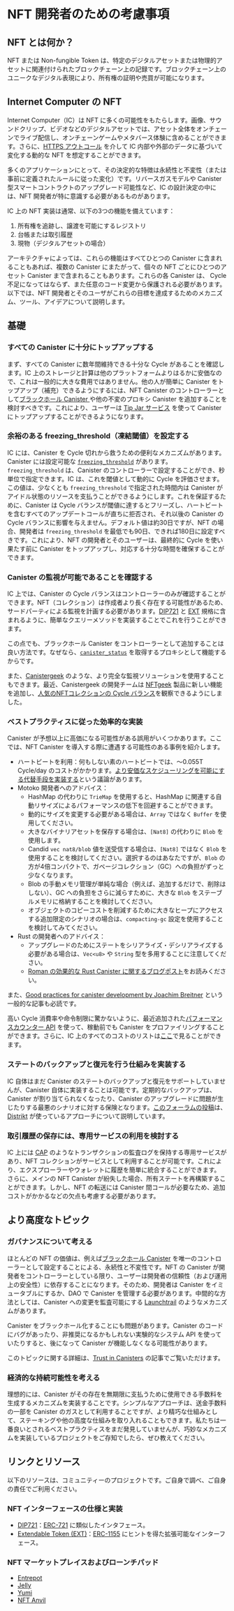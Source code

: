 # NFT 開発者のための考慮事項

## NFT とは何か？

NFT または Non-fungible Token は、特定のデジタルアセットまたは物理的アセットに関連付けられたブロックチェーン上の記録です。ブロックチェーン上のユニークなデジタル表現により、所有権の証明や売買が可能になります。 

## Internet Computer の NFT

Internet Computer（IC）は NFT に多くの可能性をもたらします。画像、サウンドクリップ、ビデオなどのデジタルアセットでは、アセット全体をオンチェーンでライブ配信し、オンチェーンゲームやメタバース体験に含めることができます。さらに、[HTTPS アウトコール](/https-outcalls) を介して IC 内部や外部のデータに基づいて変化する動的な NFT を想定することができます。

多くのアプリケーションにとって、その決定的な特徴は永続性と不変性（または事前に定義されたルールに従った変化）です。リバースガスモデルや Canister 型スマートコントラクトのアップグレード可能性など、IC の設計決定の中には、NFT 開発者が特に意識する必要があるものがあります。

IC 上の NFT 実装は通常、以下の3つの機能を備えています：

1. 所有権を追跡し、譲渡を可能にするレジストリ
2. 台帳または取引履歴
3. 現物（デジタルアセットの場合）

アーキテクチャによっては、これらの機能はすべてひとつの Canister に含まれることもあれば、複数の Canister にまたがって、個々の NFT ごとにひとつのアセット Canister まで含まれることもあります。これらの各 Canister は、 Cycle 不足になってはならず、また任意のコード変更から保護される必要があります。以下では、NFT 開発者とそのユーザがこれらの目標を達成するためのメカニズム、ツール、アイデアについて説明します。


## 基礎

### すべての Canister に十分にトップアップする

まず、すべての Canister に数年間維持できる十分な Cycle があることを確認します。IC 上のストレージと計算は他のプラットフォームよりはるかに安価なので、これは一般的に大きな費用ではありません。他の人が簡単に Canister をトップアップ（補充）できるようにするには、NFT Canister のコントローラーとして[ブラックホール Canister ](https://github.com/ninegua/ic-blackhole)や他の不変のプロキシ Canister を追加することを検討すべきです。これにより、ユーザーは [Tip Jar サービス](https://k25co-pqaaa-aaaab-aaakq-cai.ic0.app/) を使って Canister にトップアップすることができるようになります。

### 余裕のある freezing_threshold（凍結閾値）を設定する

IC には、Canister を Cycle 切れから救うための便利なメカニズムがあります。Canister には設定可能な [`freezing_threshold`](../../references/ic-interface-spec.md#ic-create_canister) があります。`freezing_threshold` は、Canister のコントローラーで設定することができ、秒単位で指定できます。IC は、これを閾値として動的に Cycle を評価させます。この値は、少なくとも `freezing_threshold` で指定された時間内は Canister がアイドル状態のリソースを支払うことができるようにします。これを保証するために、Canister は Cycle バランスが閾値に達するとフリーズし、ハートビートを含むすべてのアップデートコールが直ちに拒否され、それ以後の Canister の Cycle バランスに影響を与えません。デフォルト値は約30日ですが、NFT の場合、開発者は `freezing_threshold` を最低でも90日、できれば180日に設定すべきです。これにより、NFT の開発者とそのユーザーは、最終的に Cycle を使い果たす前に Canister をトップアップし、対応する十分な時間を確保することができます。


### Canister の監視が可能であることを確認する

IC 上では、Canister の Cycle バランスはコントローラーのみが確認することができます。NFT（コレクション）は作成者より長く存在する可能性があるため、サードパーティによる監視を計画する必要があります。[DIP721](https://github.com/Psychedelic/DIP721/blob/064b04fbaf0429bf9fefdc0663d53fae033be0f9/src/main.rs#L450) と [EXT](https://github.com/Toniq-Labs/extendable-token/blob/86eabb7336ea259876be9be830fb69b03046ea14/examples/erc721.mo#L254) 規格に含まれるように、簡単なクエリーメソッドを実装することでこれを行うことができます。

この点でも、ブラックホール Canister をコントローラーとして追加することは良い方法です。なぜなら、[`canister_status`](../../references/ic-interface-spec.md#c-canister_status) を取得するプロキシとして機能するからです。

また、[Canistergeek](https://canistergeek.app/) のような、より完全な監視ソリューションを使用することもできます。最近、Canistergeek の開発チームは [NFTgeek](https://t5t44-naaaa-aaaah-qcutq-cai.raw.ic0.app/) 製品に新しい機能を追加し、[人気のNFTコレクションの Cycle バランス](https://t5t44-naaaa-aaaah-qcutq-cai.raw.ic0.app/cycles)を観察できるようにしました。



### ベストプラクティスに従った効率的な実装

Canister が予想以上に高価になる可能性がある誤用がいくつかあります。ここでは、NFT Canister を導入する際に遭遇する可能性のある事例を紹介します。

* ハートビートを利用：何もしない素のハートビートでは、〜0.055T Cycle/day のコストがかかります。[より安価なスケジューリングを可能にする代替手段を実装する](https://forum.dfinity.org/t/heartbeat-improvements-timers-community-consideration/14201)という議論があります。
* Motoko 開発者へのアドバイス：
    * HashMap の代わりに `TrieMap` を使用すると、HashMap に関連する自動リサイズによるパフォーマンスの低下を回避することができます。
    * 動的にサイズを変更する必要がある場合は、`Array` ではなく `Buffer` を使用してください。
    * 大きなバイナリアセットを保存する場合は、`[Nat8]` の代わりに `Blob` を使用します。
    * Candid `vec nat8/blob` 値を送受信する場合は、`[Nat8]` ではなく `Blob` を使用することを検討してください。選択するのはあなたですが、`Blob` の方が4倍コンパクトで、ガベージコレクション（GC）への負担がずっと少なくなります。
    * Blob の手動メモリ管理が単純な場合（例えば、追加するだけで、削除はしない）、GC への負担をさらに減らすために、大きな `Blob` をステーブルメモリに格納することを検討してください。
    * オブジェクトのコピーコストを削減するために大きなヒープにアクセスする追加限定のシナリオの場合は、`compacting-gc` 設定を使用することを検討してみてください。
* Rust の開発者へのアドバイス：
    * アップグレードのためにステートをシリアライズ・デシリアライズする必要がある場合は、`Vec<u8>` や `String` 型を多用することに注意してください。
    * [Roman の効果的な Rust Canister に関するブログポスト](https://mmapped.blog/posts/01-effective-rust-canisters.html)をお読みください。

また、[Good practices for canister development by Joachim Breitner](https://www.joachim-breitner.de/blog/788-How_to_audit_an_Internet_Computer_canister) という一般的な記事も必読です。

高い Cycle 消費率や命令制限に驚かないように、最近追加された[パフォーマンスカウンター API](https://forum.dfinity.org/t/introducing-performance-counter-on-the-internet-computer/14027) を使って、稼動前でも Canister をプロファイリングすることができます。さらに、IC 上のすべてのコストのリストは[ここ](../deploy/computation-and-storage-costs.md)で見ることができます。


### ステートのバックアップと復元を行う仕組みを実装する

IC 自体はまだ Canister のステートのバックアップと復元をサポートしていませんが、Canister 自体に実装することは可能です。定期的なバックアップは、Canister が割り当てられなくなったり、Canister のアップグレードに問題が生じたりする最悪のシナリオに対する保険となります。[このフォーラムの投稿](https://forum.dfinity.org/t/backup-restore-function-for-a-canister/12849/3)は、[Distrikt](https://distrikt.app) が使っているアプローチについて説明しています。


### 取引履歴の保存には、専用サービスの利用を検討する

IC 上には [CAP](https://cap.ooo/) のようなトランザクションの監査ログを保持する専用サービスがあり、NFT コレクションがサービスとして利用することが可能です。これにより、エクスプローラーやウォレットに履歴を簡単に統合することができます。
さらに、メインの NFT Canister が紛失した場合、所有ステートを再構築することができます。しかし、NFT の転送には Canister 間コールが必要なため、追加コストがかかるなどの欠点も考慮する必要があります。

## より高度なトピック

### ガバナンスについて考える

ほとんどの NFT の価値は、例えば[ブラックホール Canister](https://github.com/ninegua/ic-blackhole) を唯一のコントローラーとして設定することによる、永続性と不変性です。NFT の Canister が開発者をコントローラーとしている限り、ユーザーは開発者の信頼性（および運用上の安全性）に依存することになります。そのため、開発者は Canister をイミュータブルにするか、DAO で Canister を管理する必要があります。中間的な方法としては、Canister への変更を監査可能にする [Launchtrail](https://devpost.com/software/launch-trail) のようなメカニズムがあります。

Canister をブラックホール化することにも問題があります。Canister のコードにバグがあったり、非推奨になるかもしれない実験的なシステム API を使っていたりすると、後になって Canister が機能しなくなる可能性があります。

このトピックに関する詳細は、[Trust in Canisters](../../concepts/trust-in-canisters.md) の記事でご覧いただけます。

### 経済的な持続可能性を考える

理想的には、Canister がその存在を無期限に支払うために使用できる手数料を生成するメカニズムを実装することです。シンプルなアプローチは、送金手数料の一部を Canister のガスとして利用することですが、より精巧な仕組みとして、ステーキングや他の高度な仕組みを取り入れることもできます。私たちは一番良いとされるベストプラクティスをまだ発見していませんが、巧妙なメカニズムを実装しているプロジェクトをご存知でしたら、ぜひ教えてください。


## リンクとリソース

以下のリソースは、コミュニティーのプロジェクトです。ご自身で調べ、ご自身の責任でご利用ください。

### NFT インターフェースの仕様と実装

- [DIP721](https://github.com/Psychedelic/DIP721)：[ERC-721](https://eips.ethereum.org/EIPS/eip-721) に類似したインタフェース。
- [Extendable Token (EXT)](https://github.com/Toniq-Labs/extendable-token)：[ERC-1155](https://eips.ethereum.org/EIPS/eip-1155) にヒントを得た拡張可能なインターフェース。

### NFT マーケットプレイスおよびローンチパッド

- [Entrepot](https://entrepot.app/)
- [Jelly](https://jelly.xyz/)
- [Yumi](https://tppkg-ziaaa-aaaal-qatrq-cai.raw.ic0.app/)
- [NFT Anvil](https://nftanvil.com/)

<!--
# Considerations for NFT developers

## What is an NFT?

An NFT or Non-fungible Token is a record on a blockchain that is associated with a particular digital or physical asset. The unique digital representation on a blockchain allows the proving of ownership as well as their trading. 

## NFTs on the Internet Computer

The Internet Computer (IC) brings a lot of potential for NFTs. For digital assets like images, sound clips, or videos, the entire assets can live on-chain and can be included in on-chain games or metaverse experiences. Furthermore, we can imagine dynamic NFTs that change based on IC-internal and external data via [HTTPS outcalls](/https-outcalls).

For many applications, the defining characteristic is their permanence and immutability (or evolution according to predefined rules). Some of the design decisions of the IC, such as the reverse gas model and the upgradability of canister smart contracts, require the NFT developer to be particularly aware.

An NFT implementation on the IC typically has the following three functions:

1. A registry that tracks ownership and allows transfers
2. A ledger or transaction history
3. The actual asset (in the case of digital assets)

Depending on the architecture, all of these functions may be in one canister or spread across multiple canisters right up to an asset canister per individual NFT. Each of these canisters must not run out of cycles, and should be protected against arbitrary code changes. In the following, we discuss some of the mechanisms, tools, and ideas that support NFT developers and their users to achieve these goals.


## The Basics

### Top up all canisters very generously

Make sure that all canisters have enough cycles to sustain a few years to begin with. Storage and computation on the IC are magnitudes less expensive than on other platforms, so this is typically not a huge investment. To make it easy for others to top up the canisters you should consider adding the [black hole canister](https://github.com/ninegua/ic-blackhole) or some other immutable proxy canister as a controller to the NFT canisters. This allows users to use the [Tip Jar service](https://k25co-pqaaa-aaaab-aaakq-cai.ic0.app/) to top up the canisters.


### Set a generous freezing threshold

The IC has a useful mechanism to save your canister from running out of cycles. Canisters have a configurable [`freezing_threshold`](../../references/ic-interface-spec.md#ic-create_canister). The `freezing_threshold` can be set by the controller of a canister and is given in seconds. The IC dynamically evaluates this as a threshold value in cycles. The value is such that the canister will be able to pay for its idle resources for at least the time given in `freezing_threshold`. To guarantee that, the canister is frozen when the cycle balance reaches the threshold, and all update calls, including the heartbeat, are immediately rejected and won’t affect the canister’s cycle balance. The default value is approximately 30 days, but for NFTs, developers should set the `freezing_threshold` to at least 90 days, preferably 180 days. This makes sure that NFT developers and their users have enough time to react and top up the canisters before they finally run out of cycles.


### Make sure your canisters can be monitored

On the IC, the cycle balance of a canister is only visible to controllers. Since an NFT (collection) might outlive its creator, you should plan for monitoring by third parties. You can do this via implementing a simple query method as included in the [DIP721](https://github.com/Psychedelic/DIP721/blob/064b04fbaf0429bf9fefdc0663d53fae033be0f9/src/main.rs#L450) and [EXT](https://github.com/Toniq-Labs/extendable-token/blob/86eabb7336ea259876be9be830fb69b03046ea14/examples/erc721.mo#L254) standards.

Again, adding the black hole canister as a controller is a good practice in this regard, since it can act as a proxy to fetch the [`canister_status`](../../references/ic-interface-spec.md#c-canister_status). 

You can also use a more complete monitoring solution like [Canistergeek](https://canistergeek.app/). Recently, the team behind Canistergeek added a new feature to their [NFTgeek](https://t5t44-naaaa-aaaah-qcutq-cai.raw.ic0.app/) product that allows observing the [cycles balance of popular NFT collections](https://t5t44-naaaa-aaaah-qcutq-cai.raw.ic0.app/cycles). 



### Follow best practices for efficient implementations

There are a few foot guns that could make your canister more expensive than you’d expect. Here are a few examples that you might encounter when implementing NFT canisters.

* Use of the heartbeat: A plain heartbeat without doing anything will cost ~0.055 T cycles/day. There are discussions about [implementing alternatives that allow for cheaper scheduling](https://forum.dfinity.org/t/heartbeat-improvements-timers-community-consideration/14201).
* Some advice for Motoko developers: 
    * Use `TrieMap` instead of `HashMap` to avoid the performance cliff of automatic resizing associated with HashMaps.
    * Use `Buffer` instead of `Array` if you need to dynamically resize the structure
    * Use `Blob` instead of `[Nat8]` for storing large binary assets
    * Consider using `Blob` instead of `[Nat8]` when sending or receiving Candid `vec nat8/blob` values. The choice is yours but `Blobs` are 4x more compact and much less taxing on garbage collection (GC).
    * Consider storing large `Blob`s in stable memory, to reduce pressure on the GC even further, especially when the manual memory management of that Blob is simple (e.g. they are only added, never deleted).
    * Consider using the `compacting-gc` setting, especially in append-only scenarios, to allow access to larger heaps and reduce the cost of copying large, stationary objects.
* Some advice for Rust developers:
    * Be careful with extensive use of `Vec<u8>` and hence the `String` type if you need to (de-)serialize state for upgrades.
    * Read [Roman’s blog post on effective Rust canisters](https://mmapped.blog/posts/01-effective-rust-canisters.html)

Another must-read is the general article on [good practices for canister development by Joachim Breitner](https://www.joachim-breitner.de/blog/788-How_to_audit_an_Internet_Computer_canister). 

To make sure you won’t get surprised by a high cycle burn rate or hitting an instruction limit, you can use the recently added [performance counter API](https://forum.dfinity.org/t/introducing-performance-counter-on-the-internet-computer/14027) to profile your canisters even before going live. Furthermore, a list of all costs on the IC can be found [here](../deploy/computation-and-storage-costs.md). 


### Implement mechanisms to backup and restore state

The IC itself does not yet support backup and restoration of the canister state, but it can be implemented in the canister itself. Regular backups are insurance against the worst-case scenario that a canister gets deallocated or there are issues with upgrading a canister. [This forum post](https://forum.dfinity.org/t/backup-restore-function-for-a-canister/12849/3) describes the approach [Distrikt](https://distrikt.app) is using.


### Consider using a dedicated service for storing the transaction history 

There are dedicated services on the IC to keep an audit log of transactions such as [CAP](https://cap.ooo/), which can be used by an NFT collection as a service. This allows simple integration of the provenance history in explorers and wallets. 
Furthermore, the state of ownership could be reconstructed in case the main NFT canister gets lost. However, some drawbacks have to be considered, e.g. NFT transfers incur additional costs due to the necessary inter-canister calls. 

## Advanced Topics

### Think about governance

The value proposition of most NFTs is their permanence and immutability, e.g. by setting the [blackhole canister](https://github.com/ninegua/ic-blackhole) as the only controller. As long as NFT canisters have their developers as controllers, users depend on the trustworthiness (and operational security) of the developers. Developers should therefore make the canisters immutable or manage the canisters with a DAO. A middle ground are mechanisms like [Launchtrail](https://devpost.com/software/launch-trail) that make changes to a canister auditable.

Blackholing a canister has its issues as well. If there are bugs in the canister code or you’re using experimental system APIs that might get deprecated, later on, the canister might stop functioning. 

More information on this topic can be found in the [Trust in Canisters](../../concepts/trust-in-canisters.md) article.


### Think about economic sustainability

Ideally, your canisters implement mechanisms to generate fees that the canisters can use to pay for their existence indefinitely. A simple approach is to utilize (parts of) the transfer fee to fuel the canisters, but more elaborate schemes could involve staking or other advanced mechanisms. We’re unaware of any good best practices, but please share if you know of projects implementing clever mechanisms.


## Links and Resources

The following resources are community projects. Please do your own research and use them at your own risk.

### NFT interface specifications and implementations

- [DIP 721](https://github.com/Psychedelic/DIP721): An interface similar to [ERC-721](https://eips.ethereum.org/EIPS/eip-721).
- [Extendable Token (EXT)](https://github.com/Toniq-Labs/extendable-token): Extendable interface inspired by [ERC-1155](https://eips.ethereum.org/EIPS/eip-1155).

### NFT Marketplaces and Launchpads

- [Entrepot](https://entrepot.app/)
- [Jelly](https://jelly.xyz/)
- [Yumi](https://tppkg-ziaaa-aaaal-qatrq-cai.raw.ic0.app/)
- [NFT Anvil](https://nftanvil.com/)

-->


